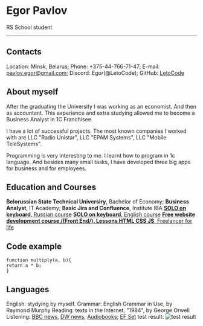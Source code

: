 # Egor Pavlov

RS School student

---

## Contacts

Location: Minsk, Belarus;
Phone: +375-44-766-71-47;
E-mail: pavlov.egor@gmail.com;
Discord: Egor(@LetoCode);
GitHub: [LetoCode](https://github.com/LetoCode)

## About myself

After the graduating the University I was working as an economist. And then as accountant.
This experience and extra studying allowed me to become a Business Analyst in 1C Franchisee.

I have a lot of successful projects.
The most known companies I worked with are LLC "Radio Unistar", LLC "EPAM Systems", LLC "Mobile TeleSystems".

Programming is very interesting to me. I learnt how to program in 1c language. And besides many small tasks, I have developed three big apps for business and for employees.

## Education and Courses

**Belorussian State Technical Universiry**, Bachelor of Economy;
**Business Analyst**, IT Academy;
**Basic Jira and Confluence**, Institute IBA
[**SOLO on keyboard**, Russian course](https://solo.nabiraem.ru/study/rus)
[**SOLO on keyboard**, English course](https://solo.nabiraem.ru/study/eng)
[**Free website development course /(Front End/). Lessons HTML CSS JS**, Freelancer for life](https://www.youtube.com/playlist?list=PLM6XATa8CAG4F9nAIYNS5oAiPotxwLFIr)

## Code example

```JS
function multiply(a, b){
return a * b;
}

```

## Languages

English: stydying by myself.
Grammar: English Grammar in Use, by Raymond Murphy
Reading: texts in the Internet, "1984", by George Orwell
Listening: [BBC news](https://www.youtube.com/c/BBCNews), [DW news](https://www.youtube.com/c/dwnews), [Audiobooks](https://english-e-reader.net/);
[EF Set](https://www.efset.org/) test result:
![test result]()
